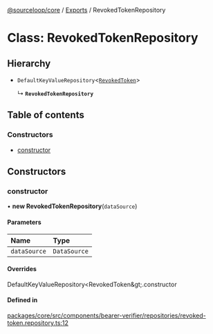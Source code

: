 [@sourceloop/core](../README.md) / [Exports](../modules.md) / RevokedTokenRepository

# Class: RevokedTokenRepository

## Hierarchy

- `DefaultKeyValueRepository`<[`RevokedToken`](RevokedToken.md)\>

  ↳ **`RevokedTokenRepository`**

## Table of contents

### Constructors

- [constructor](RevokedTokenRepository.md#constructor)

## Constructors

### constructor

• **new RevokedTokenRepository**(`dataSource`)

#### Parameters

| Name | Type |
| :------ | :------ |
| `dataSource` | `DataSource` |

#### Overrides

DefaultKeyValueRepository&lt;RevokedToken\&gt;.constructor

#### Defined in

[packages/core/src/components/bearer-verifier/repositories/revoked-token.repository.ts:12](https://github.com/sourcefuse/loopback4-microservice-catalog/blob/93a7f917/packages/core/src/components/bearer-verifier/repositories/revoked-token.repository.ts#L12)
